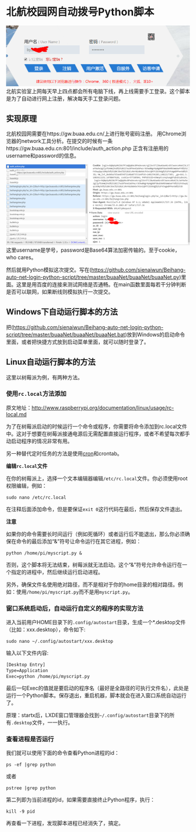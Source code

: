 # 北航校园网自动拨号Python脚本

![image](images/login.png)
北航实验室上网每天早上四点都会所有电脑下线，再上线需要手工登录。这个脚本是为了自动进行网上注册，解决每天手工登录问题。

## 实现原理

北航校园网需要在https://gw.buaa.edu.cn/上进行账号密码注册。 
用Chrome浏览器的network工具分析。在提交的时候有一条https://gw.buaa.edu.cn:801/include/auth_action.php 正含有注册用的username和password的信息。

![image](images/sniffer_packet.png)
这里username是学号，password是Base64算法加密传输的。至于cookie，who cares。

然后就用Python模拟这次提交。写在(https://github.com/sienaiwun/Beihang-auto-net-login-python-script/tree/master/buaaNet/buaaNet/buaaNet.py)里面。这里是用百度的连接来测试网络是否通畅。在main函数里面每若干分钟判断是否可以联网，如果断线则模拟执行一次提交。

## Windows下自动运行脚本的方法

把(https://github.com/sienaiwun/Beihang-auto-net-login-python-script/tree/master/buaaNet/buaaNet/buaaNet.bat)放到Windows的启动命令里面，或者把快捷方式放到启动菜单里面，就可以随时登录了。

## Linux自动运行脚本的方法

这里以树莓派为例，有两种方法。

### 使用`rc.local`方法添加

原文地址：http://www.raspberrypi.org/documentation/linux/usage/rc-local.md

为了在树莓派启动的时候运行一个命令或程序，你需要将命令添加到rc.local文件中。这对于想要在树莓派接通电源后无需配置直接运行程序，或者不希望每次都手动启动程序的情况非常有用。

另一种替代定时任务的方法是使用[cron](https://www.raspberrypi.org/documentation/linux/usage/cron.md)和crontab。

**编辑`rc.local`文件**

在你的树莓派上，选择一个文本编辑器编辑`/etc/rc.local`文件。你必须使用root权限编辑，例如：
```shell
sudo nano /etc/rc.local
```
在注释后面添加命令，但是要保证`exit 0`这行代码在最后，然后保存文件退出。

**注意**

如果你的命令需要长时间运行（例如死循环）或者运行后不能退出，那么你必须确保在命令的最后添加“&”符号让命令运行在其它进程，例如：
```shell
python /home/pi/myscript.py &  
```
否则，这个脚本将无法结束，树莓派就无法启动。这个“&”符号允许命令运行在一个指定的进程中，然后继续运行启动进程。

另外，确保文件名使用绝对路径，而不是相对于你的home目录的相对路径。例如：使用`/home/pi/myscript.py`而不是用`myscript.py`。

###  窗口系统启动后，自动运行自定义的程序的实现方法
进入当前用户HOME目录下的`.config/autostart`目录，生成一个*.desktop文件（比如：xxx.desktop），命令如下:
```shell
sudo nano ~/.config/autostart/xxx.desktop
```
输入以下文件内容:
```
[Desktop Entry]
Type=Application
Exec=python /home/pi/myscript.py
```
最后一句Exec的值就是要启动的程序名（最好是全路径的可执行文件名），此处是运行一个Python脚本。保存退出，重启机器，脚本就会在进入窗口系统自动运行了。

原理：startx后，LXDE窗口管理器会找到`~/.config/autostart`目录下的所有`.desktop`文件，一一执行。

### 查看进程是否运行
我们就可以使用下面的命令查看Python进程的id：
```shell
ps -ef |grep python
```
或者
```shell
pstree |grep python
```
第二列即为当前进程的id，如果需要直接终止Python程序，执行：
```shell
kill -9 pid
```
再查看一下进程，发现脚本进程已经消失了，搞定。